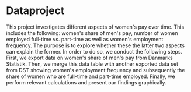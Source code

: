 # Dataproject

This project investigates different aspects of women's pay over time. This includes the following: women's share of men's pay, number of women employed full-time vs. part-time as well as women's employment frequency. The purpose is to explore whether these the latter two aspects can explain the former. In order to do so, we conduct the following steps. First, we export data on women's share of men's pay from Danmarks Statistik. Then, we merge this data table with another exported data set from DST showing women's employment frequency and subsequently the share of women who are full-time and part-time employed. Finally, we perform relevant calculations and present our findings graphically.
